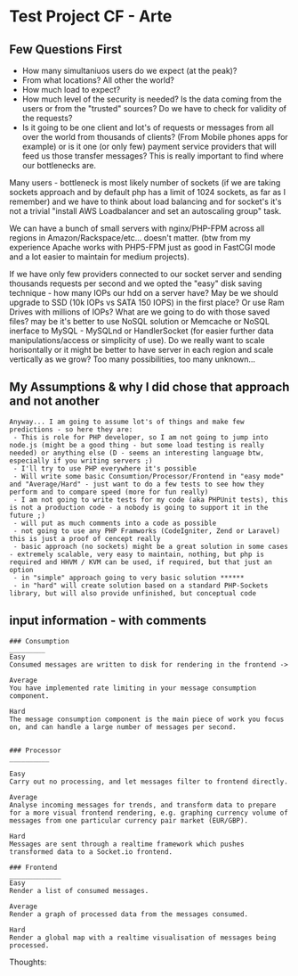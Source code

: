 # Test Project CF - Arte #

## Few Questions First ##
 - How many simultaniuos users do we expect (at the peak)?
 - From what locations? All other the world?
 - How much load to expect?
 -  How much level of the security is needed? Is the data coming from the users or from the "trusted" sources? Do we have to check for validity of the requests? 
 - Is it going to be one client and lot's of requests or messages from all over the world from thousands of clients? (From Mobile phones apps for example) or is it one (or only few) payment service providers that will feed us those transfer messages? This is really important to find where our bottlenecks are. 
  
  Many users - bottleneck is most likely number of sockets (if we are taking sockets approach and by default php has a limit of 1024 sockets, as far as I remember) and we have to think about load balancing and for socket's it's not a trivial "install AWS Loadbalancer and set an autoscaling group" task. 
  
  We can have a bunch of small servers with nginx/PHP-FPM  across all regions in Amazon/Rackspace/etc... doesn't matter. (btw from my experience Apache works with PHP5-FPM just as good in FastCGI mode and a lot easier to maintain for medium projects).
  
  If we have only few providers connected to our socket server and sending thousands requests per second and we opted the "easy" disk saving technique - how many IOPs our hdd on a server have?
  May be we should upgrade to SSD (10k IOPs vs SATA 150 IOPS) in the first place? Or use Ram Drives with millions of IOPs? What are we going to do with those saved files? may be it's better to use NoSQL solution or Memcache or NoSQL inerface to MySQL - MySQLnd or HandlerSocket  (for easier further data manipulations/access or simplicity of use).
  Do we really want to scale horisontally or it might be better to have server in each region and scale vertically as we grow? Too many possibilities, too many unknown...
  
 
## My Assumptions & why I did chose that approach and not another ##
	Anyway... I am going to assume lot's of things and make few predictions - so here they are:
	 - This is role for PHP developer, so I am not going to jump into node.js (might be a good thing - but some load testing is really needed) or anything else (D - seems an interesting language btw, especially if you writing servers ;) 
	 - I'll try to use PHP everywhere it's possible
	 - Will write some basic Consumtion/Processor/Frontend in "easy mode" and "Average/Hard" - just want to do a few tests to see how they perform and to compare speed (more for fun really)
	 - I am not going to write tests for my code (aka PHPUnit tests), this is not a production code - a nobody is going to support it in the future ;)
	 - will put as much comments into a code as possible
	 - not going to use any PHP Framworks (CodeIgniter, Zend or Laravel) this is just a proof of cencept really
	 - basic approach (no sockets) might be a great solution in some cases - extremely scalable, very easy to maintain, nothing, but php is required and HHVM / KVM can be used, if required, but that just an option
	 - in "simple" approach going to very basic solution ******
	 - in "hard" will create solution based on a standard PHP-Sockets library, but will also provide unfinished, but conceptual code



## input information - with comments ##

	### Consumption
	_________
	Easy
	Consumed messages are written to disk for rendering in the frontend -> 

	Average
	You have implemented rate limiting in your message consumption component.

	Hard
	The message consumption component is the main piece of work you focus on, and can handle a large number of messages per second.

	
	### Processor
	__________

	Easy
	Carry out no processing, and let messages filter to frontend directly.

	Average
	Analyse incoming messages for trends, and transform data to prepare for a more visual frontend rendering, e.g. graphing currency volume of messages from one particular currency pair market (EUR/GBP).

	Hard
	Messages are sent through a realtime framework which pushes transformed data to a Socket.io frontend.

	### Frontend
	_____________
	Easy
	Render a list of consumed messages.
	
	Average
	Render a graph of processed data from the messages consumed.
	
	Hard
	Render a global map with a realtime visualisation of messages being processed.

	
	
	

 
 
Thoughts:
